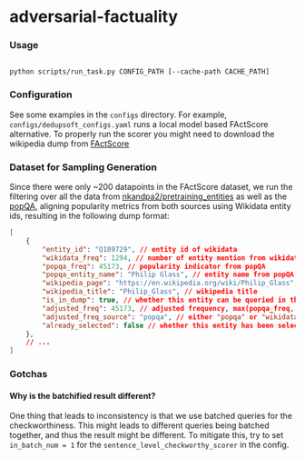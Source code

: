 # adversarial-factuality

### Usage

```shellscript

python scripts/run_task.py CONFIG_PATH [--cache-path CACHE_PATH]
```


### Configuration


See some examples in the `configs` directory. For example, `configs/dedupsoft_configs.yaml` runs a local model based FActScore alternative. To properly run the scorer you might need to download the wikipedia dump from [FActScore](https://github.com/shmsw25/FActScore)


### Dataset for Sampling Generation

Since there were only ~200 datapoints in the FActScore dataset, we run the filtering over all the data from [nkandpa2/pretraining_entities](https://huggingface.co/datasets/nkandpa2/pretraining_entities) as well as the [popQA](https://github.com/AlexTMallen/adaptive-retrieval), aligning popularity metrics from both sources using Wikidata entity ids, resulting in the following dump format:

```json
[
    {
        "entity_id": "Q189729", // entity id of wikidata
        "wikidata_freq": 1294, // number of entity mention from wikidata
        "popqa_freq": 45173, // popularity indicator from popQA
        "popqa_entity_name": "Philip Glass", // entity name from popQA
        "wikipedia_page": "https://en.wikipedia.org/wiki/Philip_Glass", // wikipedia page
        "wikipedia_title": "Philip_Glass", // wikipedia title
        "is_in_dump": true, // whether this entity can be queried in the FActScore-provided wikipedia dump
        "adjusted_freq": 45173, // adjusted frequency, max(popqa_freq, wikidata_freq)
        "adjusted_freq_source": "popqa", // either "popqa" or "wikidata", the source of adjusted frequency
        "already_selected": false // whether this entity has been selected for the FActScore dataset
    },
    // ...
]
```

### Gotchas

#### Why is the batchified result different?

One thing that leads to inconsistency is that we use batched queries for the checkworthiness. This might leads to different queries being batched together, and thus the result might be different. To mitigate this, try to set `in_batch_num = 1` for the `sentence_level_checkworthy_scorer` in the config.
